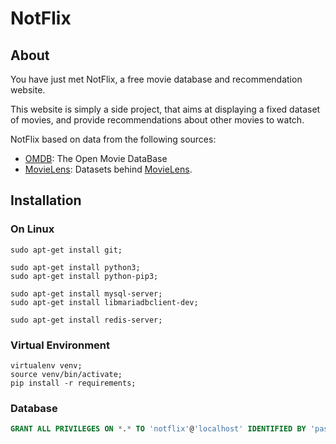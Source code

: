 # NotFlix

## About
You have just met NotFlix, a free movie database and recommendation website.

This website is simply a side project, that aims at displaying a fixed dataset of movies,
and provide recommendations about other movies to watch.

NotFlix based on data from the following sources:
 * [OMDB](http://www.omdbapi.com/): The Open Movie DataBase
 * [MovieLens](https://grouplens.org/datasets/movielens/): Datasets behind [MovieLens](https://movielens.org/).

## Installation

### On Linux
```
sudo apt-get install git;

sudo apt-get install python3;
sudo apt-get install python-pip3;

sudo apt-get install mysql-server;
sudo apt-get install libmariadbclient-dev;

sudo apt-get install redis-server;
```


### Virtual Environment
```
virtualenv venv;
source venv/bin/activate;
pip install -r requirements;
```


### Database
``` sql
GRANT ALL PRIVILEGES ON *.* TO 'notflix'@'localhost' IDENTIFIED BY 'password'
```